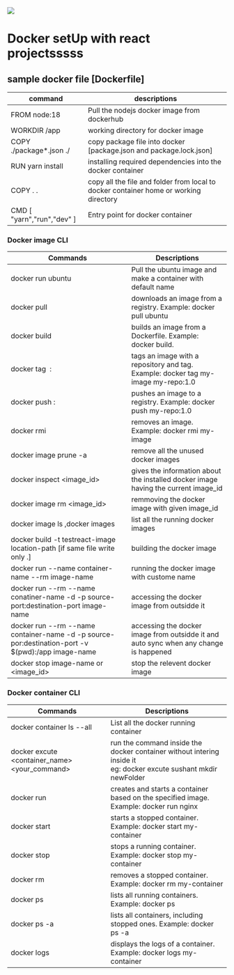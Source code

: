 <img src="https://profile-counter.glitch.me/NamelesssNerd/count.svg" />

# Docker setUp with react projectsssss
## sample docker file [Dockerfile]

command | descriptions
--- | ---
FROM node:18 | Pull the nodejs docker image from dockerhub
WORKDIR /app  | working directory for docker image
COPY ./package*.json ./ | copy package file into docker [package.json and package.lock.json]
RUN yarn install | installing required dependencies into the docker container
COPY . .  | copy all the file and folder from local to docker container home or working directory
CMD [ "yarn","run","dev" ]  | Entry point for docker container 


### Docker image CLI
Commands | Descriptions 
--- | ---
docker run ubuntu | Pull the ubuntu image and make a container with default name
docker pull <image> | downloads an image from a registry. Example: docker pull ubuntu
docker build <path> | builds an image from a Dockerfile. Example: docker build.
docker tag <image> <repository>:<tag> | tags an image with a repository and tag. Example: docker tag my-image my-repo:1.0
docker push <repository>:<tag> | pushes an image to a registry. Example: docker push my-repo:1.0
docker rmi <image> | removes an image. Example: docker rmi my-image
docker image prune -a | remove all the unused docker images
docker inspect <image_id> | gives the information about the installed docker image having the current image_id
docker image rm <image_id> | remmoving the docker image with given image_id
docker image ls ,docker images | list all the running docker images
docker build -t testreact-image location-path  [if same file write only .] | building the docker image
docker run --name  container-name --rm image-name | running the docker image with custome name
docker run --rm --name conatiner-name -d -p source-port:destination-port image-name | accessing the docker image from outsidde it
docker run --rm --name container-name -d -p source-por:destination-port -v $(pwd):/app image-name |  accessing the docker image from outsidde it and auto sync when any change is happened
docker stop image-name or <image_id> | stop the relevent docker image



### Docker container CLI
Commands | Descriptions 
--- | ---
docker container ls --all | List all the docker running container
docker excute <container_name> <your_command> | run the command inside the docker container without intering inside it<br>eg: docker excute sushant mkdir newFolder
docker run <image> | creates and starts a container based on the specified image. Example: docker run nginx
docker start <container> | starts a stopped container. Example: docker start my-container
docker stop <container> | stops a running container. Example: docker stop my-container
docker rm <container> |  removes a stopped container. Example: docker rm my-container 
docker ps | lists all running containers. Example: docker ps
docker ps -a | lists all containers, including stopped ones. Example: docker ps -a
docker logs <container> | displays the logs of a container. Example: docker logs my-container










